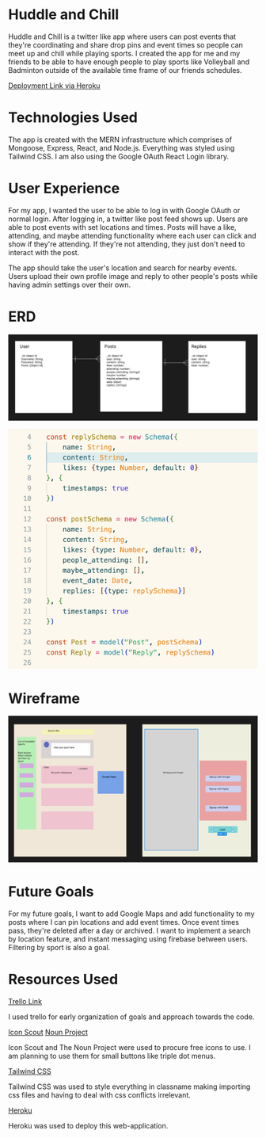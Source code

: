 <h1><strong>Huddle and Chill</strong></h1>

Huddle and Chill is a twitter like app where users can post events that they're coordinating and share drop pins and event times so people can meet up and chill while playing sports. I created the app for me and my friends to be able to have enough people to play sports like Volleyball and Badminton outside of the available time frame of our friends schedules. 

[Deployment Link via Heroku](https://huddle-and-chill.herokuapp.com/)

<h1><strong>Technologies Used</strong></h1>

The app is created with the MERN infrastructure which comprises of Mongoose, Express, React, and Node.js. Everything was styled using Tailwind CSS. I am also using the Google OAuth React Login library.

<h1><strong>User Experience</strong></h1>

For my app, I wanted the user to be able to log in with Google OAuth or normal login. After logging in, a twitter like post feed shows up. Users are able to post events with set locations and times. Posts will have a like, attending, and maybe attending functionality where each user can click and show if they're attending. If they're not attending, they just don't need to interact with the post. 

The app should take the user's location and search for nearby events. Users upload their own profile image and reply to other people's posts while having admin settings over their own.

<h1><strong>ERD</strong></h1>

![ERD](assets/ERD.png)

![ActualModels](assets/actualmodel.png)

<h1><strong>Wireframe</strong></h1>

![Wireframe](assets/Wireframe.png)


<h1><strong>Future Goals</strong></h1>

For my future goals, I want to add Google Maps and add functionality to my posts where I can pin locations and add event times. Once event times pass, they're deleted after a day or archived. I want to implement a search by location feature, and instant messaging using firebase between users. Filtering by sport is also a goal.

<h1><strong>Resources Used</strong></h1>

[Trello Link](https://trello.com/b/PYDkvOBz/huddle-and-chill)

I used trello for early organization of goals and approach towards the code.

[Icon Scout](https://iconscout.com/)
[Noun Project](https://thenounproject.com/)

Icon Scout and The Noun Project were used to procure free icons to use. I am planning to use them for small buttons like triple dot menus.

[Tailwind CSS](https://tailwindcss.com/)

Tailwind CSS was used to style everything in classname making importing css files and having to deal with css conflicts irrelevant.

[Heroku](heroku.com)

Heroku was used to deploy this web-application.